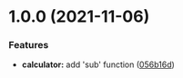 # 1.0.0 (2021-11-06)


### Features

* **calculator:** add 'sub' function ([056b16d](https://github.com/comfortliner/git_playground/commit/056b16d925f5b3aaff2f5c4f0f6abc8c8fa22ae2))
